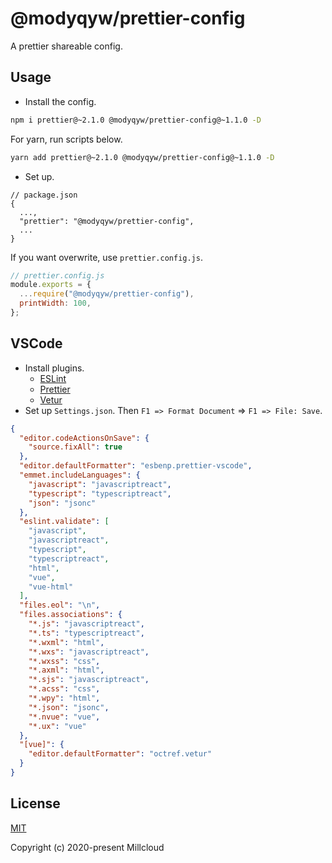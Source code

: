 # @modyqyw/prettier-config

A prettier shareable config.

## Usage

- Install the config.

```sh
npm i prettier@~2.1.0 @modyqyw/prettier-config@~1.1.0 -D
```

For yarn, run scripts below.

```sh
yarn add prettier@~2.1.0 @modyqyw/prettier-config@~1.1.0 -D
```

- Set up.

```jsonc
// package.json
{
  ...,
  "prettier": "@modyqyw/prettier-config",
  ...
}
```

If you want overwrite, use `prettier.config.js`.

```js
// prettier.config.js
module.exports = {
  ...require("@modyqyw/prettier-config"),
  printWidth: 100,
};
```

## VSCode

- Install plugins.
  - [ESLint](https://marketplace.visualstudio.com/items?itemName=dbaeumer.vscode-eslint)
  - [Prettier](https://marketplace.visualstudio.com/items?itemName=esbenp.prettier-vscode)
  - [Vetur](https://marketplace.visualstudio.com/items?itemName=octref.vetur)
- Set up `Settings.json`. Then `F1 => Format Document` => `F1 => File: Save`.

```json
{
  "editor.codeActionsOnSave": {
    "source.fixAll": true
  },
  "editor.defaultFormatter": "esbenp.prettier-vscode",
  "emmet.includeLanguages": {
    "javascript": "javascriptreact",
    "typescript": "typescriptreact",
    "json": "jsonc"
  },
  "eslint.validate": [
    "javascript",
    "javascriptreact",
    "typescript",
    "typescriptreact",
    "html",
    "vue",
    "vue-html"
  ],
  "files.eol": "\n",
  "files.associations": {
    "*.js": "javascriptreact",
    "*.ts": "typescriptreact",
    "*.wxml": "html",
    "*.wxs": "javascriptreact",
    "*.wxss": "css",
    "*.axml": "html",
    "*.sjs": "javascriptreact",
    "*.acss": "css",
    "*.wpy": "html",
    "*.json": "jsonc",
    "*.nvue": "vue",
    "*.ux": "vue"
  },
  "[vue]": {
    "editor.defaultFormatter": "octref.vetur"
  }
}
```

## License

[MIT](./LICENSE)

Copyright (c) 2020-present Millcloud
